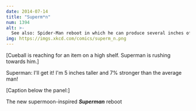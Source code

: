 ```yaml
---
date: 2014-07-14
title: "Superm*n"
num: 1394
alt: >-
  See also: Spider-Man reboot in which he can produce several inches of web, doesn't need as much chalk powder on his hands when he goes rock climbing, and occasionally feels vaguely uneasy about situations.
img: https://imgs.xkcd.com/comics/superm_n.png
---
```

[Cueball is reaching for an item on a high shelf. Superman is rushing towards him.]

Superman: I'll get it! I'm 5 inches taller and 7% stronger than the average man!

[Caption below the panel:]

The new supermoon-inspired ***Superman*** reboot
